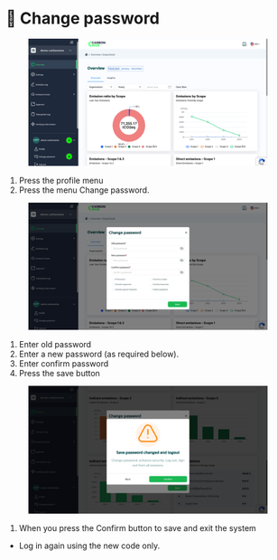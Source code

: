 # 🔐 Change password

<figure><img src="../.gitbook/assets/image (9) (1).png" alt=""><figcaption></figcaption></figure>

1. Press the profile menu&#x20;
2. Press the menu Change password.



<figure><img src="../.gitbook/assets/image (10).png" alt=""><figcaption></figcaption></figure>

1. Enter old password&#x20;
2. Enter a new password (as required below).&#x20;
3. Enter confirm password&#x20;
4. Press the save button



<figure><img src="../.gitbook/assets/image (11).png" alt=""><figcaption></figcaption></figure>

1. When you press the Confirm button to save and exit the system

* Log in again using the new code only.
